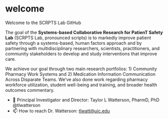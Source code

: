 # welcome
Welcome to the SCRPTS Lab GitHub

The goal of the <b>Systems-based Collaborative Research for PatienT Safety Lab</b> (SCRPTS Lab, pronounced scripts) is to markedly improve patient safety through a systems-based, human factors approach and by partnering with multidisciplinary researchers, scientists, practitioners, and community stakeholders to develop and study interventions that improve care.

We achieve our goal through two main research portfolios: 1) Community Pharmacy Work Systems and 2) Medication Information Communication Across Disparate Teams. We’ve also done work regarding pharmacy workforce utilization, student well-being and training, and broader health outcomes commentary.

- 👋 Principal Investigator and Director: Taylor L Watterson, PharmD, PhD @tlwatterson
- 📫 How to reach Dr. Watterson: tlwatt@uic.edu

